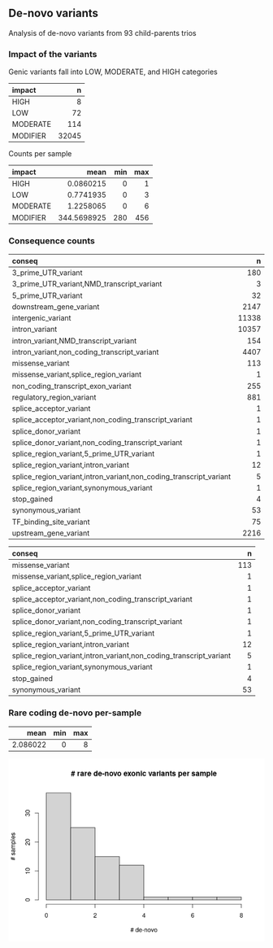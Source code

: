 ## De-novo variants

Analysis of de-novo variants from 93 child-parents trios

### Impact of the variants

Genic variants fall into LOW, MODERATE, and HIGH categories

| impact   |     n |
|:---------|------:|
| HIGH     |     8 |
| LOW      |    72 |
| MODERATE |   114 |
| MODIFIER | 32045 |

Counts per sample

| impact   |        mean | min | max |
|:---------|------------:|----:|----:|
| HIGH     |   0.0860215 |   0 |   1 |
| LOW      |   0.7741935 |   0 |   3 |
| MODERATE |   1.2258065 |   0 |   6 |
| MODIFIER | 344.5698925 | 280 | 456 |

### Consequence counts

| conseq                                                             |     n |
|:-------------------------------------------------------------------|------:|
| 3_prime_UTR_variant                                                |   180 |
| 3_prime_UTR_variant,NMD_transcript_variant                         |     3 |
| 5_prime_UTR_variant                                                |    32 |
| downstream_gene_variant                                            |  2147 |
| intergenic_variant                                                 | 11338 |
| intron_variant                                                     | 10357 |
| intron_variant,NMD_transcript_variant                              |   154 |
| intron_variant,non_coding_transcript_variant                       |  4407 |
| missense_variant                                                   |   113 |
| missense_variant,splice_region_variant                             |     1 |
| non_coding_transcript_exon_variant                                 |   255 |
| regulatory_region_variant                                          |   881 |
| splice_acceptor_variant                                            |     1 |
| splice_acceptor_variant,non_coding_transcript_variant              |     1 |
| splice_donor_variant                                               |     1 |
| splice_donor_variant,non_coding_transcript_variant                 |     1 |
| splice_region_variant,5_prime_UTR_variant                          |     1 |
| splice_region_variant,intron_variant                               |    12 |
| splice_region_variant,intron_variant,non_coding_transcript_variant |     5 |
| splice_region_variant,synonymous_variant                           |     1 |
| stop_gained                                                        |     4 |
| synonymous_variant                                                 |    53 |
| TF_binding_site_variant                                            |    75 |
| upstream_gene_variant                                              |  2216 |

| conseq                                                             |   n |
|:-------------------------------------------------------------------|----:|
| missense_variant                                                   | 113 |
| missense_variant,splice_region_variant                             |   1 |
| splice_acceptor_variant                                            |   1 |
| splice_acceptor_variant,non_coding_transcript_variant              |   1 |
| splice_donor_variant                                               |   1 |
| splice_donor_variant,non_coding_transcript_variant                 |   1 |
| splice_region_variant,5_prime_UTR_variant                          |   1 |
| splice_region_variant,intron_variant                               |  12 |
| splice_region_variant,intron_variant,non_coding_transcript_variant |   5 |
| splice_region_variant,synonymous_variant                           |   1 |
| stop_gained                                                        |   4 |
| synonymous_variant                                                 |  53 |

### Rare coding de-novo per-sample

|     mean | min | max |
|---------:|----:|----:|
| 2.086022 |   0 |   8 |

![](denovo_consequence_files/figure-markdown_github/coding.per.sample.hist-1.png)
